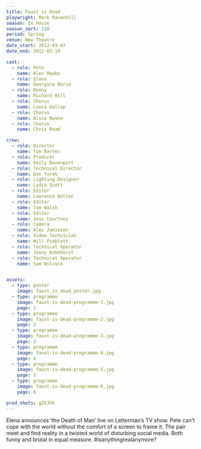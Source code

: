 ```yaml
---
title: Faust is Dead
playwright: Mark Ravenhill
season: In House
season_sort: 220
period: Spring
venue: New Theatre
date_start: 2012-03-07
date_end: 2012-03-10

cast:
  - role: Pete
    name: Alex Mawby
  - role: Elena
    name: Georgina Norie
  - role: Donny
    name: Richard Hill
  - role: Chorus
    name: Laura Gallop
  - role: Chorus
    name: Alice Noone
  - role: Chorus
    name: Chris Read

crew:
  - role: Director
    name: Tom Barnes
  - role: Producer
    name: Emily Davenport
  - role: Technical Director
    name: Dan Turek
  - role: Lighting Designer
    name: Lydia Scott
  - role: Editor
    name: Lawrence Bolton
  - role: Editor
    name: Tom Walsh
  - role: Editor
    name: Jess Courtney
  - role: Camera
    name: Alex Jamieson
  - role: Video Technician
    name: Will Pimblett
  - role: Technical Operator
    name: Jenny Kohnhorst
  - role: Technical Operator
    name: Sam Wilcock


assets:
  - type: poster
    image: faust_is_dead_poster.jpg
  - type: programme
    image: faust-is-dead-programme-1.jpg
    page: 1
  - type: programme
    image: faust-is-dead-programme-2.jpg
    page: 2
  - type: programme
    image: faust-is-dead-programme-3.jpg
    page: 3
  - type: programme
    image: faust-is-dead-programme-4.jpg
    page: 4
  - type: programme
    image: faust-is-dead-programme-5.jpg
    page: 5
  - type: programme
    image: faust-is-dead-programme-6.jpg
    page: 6

prod_shots: gZXJhk
---
```


Elena announces ‘the Death of Man’ live on Letterman’s TV show. Pete can’t cope with the world without the comfort of a screen to frame it. The pair meet and find reality in a twisted world of disturbing social media. Both funny and brutal in equal measure. #isanythingrealanymore?
